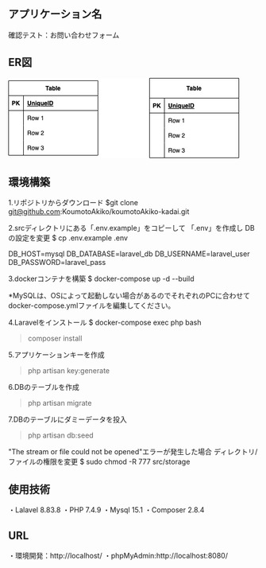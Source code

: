 ## アプリケーション名
確認テスト：お問い合わせフォーム
## ER図
![ER図](ER.drawio.png)
## 環境構築
1.リポジトリからダウンロード
$git clone git@github.com:KoumotoAkiko/koumotoAkiko-kadai.git

2.srcディレクトリにある「.env.example」をコピーして 「.env」を作成し DBの設定を変更
$ cp .env.example .env

DB_HOST=mysql
DB_DATABASE=laravel_db
DB_USERNAME=laravel_user
DB_PASSWORD=laravel_pass

3.dockerコンテナを構築
$ docker-compose up -d --build

*MySQLは、OSによって起動しない場合があるのでそれぞれのPCに合わせてdocker-compose.ymlファイルを編集してください。

4.Laravelをインストール
$ docker-compose exec php bash
> composer install

5.アプリケーションキーを作成
> php artisan key:generate

6.DBのテーブルを作成
> php artisan migrate

7.DBのテーブルにダミーデータを投入
> php artisan db:seed

"The stream or file could not be opened"エラーが発生した場合
ディレクトリ/ファイルの権限を変更
$ sudo chmod -R 777 src/storage

## 使用技術
・Lalavel 8.83.8
・PHP 7.4.9
・Mysql 15.1
・Composer 2.8.4

## URL
・環境開発：http://localhost/
・phpMyAdmin:http://localhost:8080/